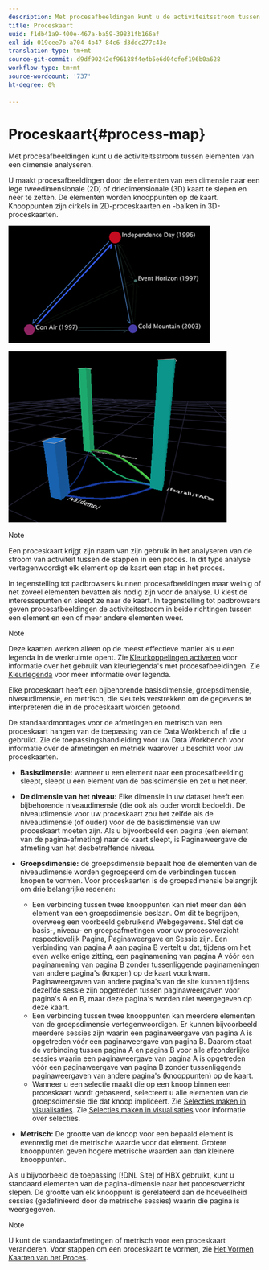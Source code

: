 ```yaml
---
description: Met procesafbeeldingen kunt u de activiteitsstroom tussen elementen van een dimensie analyseren.
title: Proceskaart
uuid: f1db41a9-400e-467a-ba59-39831fb166af
exl-id: 019cee7b-a704-4b47-84c6-d3ddc277c43e
translation-type: tm+mt
source-git-commit: d9df90242ef96188f4e4b5e6d04cfef196b0a628
workflow-type: tm+mt
source-wordcount: '737'
ht-degree: 0%

---
```


# Proceskaart{#process-map}

Met procesafbeeldingen kunt u de activiteitsstroom tussen elementen van een dimensie analyseren.

U maakt procesafbeeldingen door de elementen van een dimensie naar een lege tweedimensionale (2D) of driedimensionale (3D) kaart te slepen en neer te zetten. De elementen worden knooppunten op de kaart. Knooppunten zijn cirkels in 2D-proceskaarten en -balken in 3D-proceskaarten.

![](assets/vis_2DProcessMap.png)

![](assets/vis_3DProcessMap.png)

>[!NOTE]
>
>Een proceskaart krijgt zijn naam van zijn gebruik in het analyseren van de stroom van activiteit tussen de stappen in een proces. In dit type analyse vertegenwoordigt elk element op de kaart een stap in het proces.

In tegenstelling tot padbrowsers kunnen procesafbeeldingen maar weinig of net zoveel elementen bevatten als nodig zijn voor de analyse. U kiest de interessepunten en sleept ze naar de kaart. In tegenstelling tot padbrowsers geven procesafbeeldingen de activiteitsstroom in beide richtingen tussen een element en een of meer andere elementen weer.

>[!NOTE]
>
>Deze kaarten werken alleen op de meest effectieve manier als u een legenda in de werkruimte opent. Zie [Kleurkoppelingen activeren](../../../../home/c-get-started/c-analysis-vis/c-proc-maps/c-act-color-lnks.md#concept-2c9b9f67f2bd4cd7a5431fa21c094edc) voor informatie over het gebruik van kleurlegenda&#39;s met procesafbeeldingen. Zie [Kleurlegenda](../../../../home/c-get-started/c-analysis-vis/c-legends/c-color-leg.md#concept-f84d51dc0d6547f981d0642fc2d01358) voor meer informatie over legenda.

Elke proceskaart heeft een bijbehorende basisdimensie, groepsdimensie, niveaudimensie, en metrisch, die sleutels verstrekken om de gegevens te interpreteren die in de proceskaart worden getoond.

De standaardmontages voor de afmetingen en metrisch van een proceskaart hangen van de toepassing van de Data Workbench af die u gebruikt. Zie de toepassingshandleiding voor uw Data Workbench voor informatie over de afmetingen en metriek waarover u beschikt voor uw proceskaarten.

* **Basisdimensie:** wanneer u een element naar een procesafbeelding sleept, sleept u een element van de basisdimensie en zet u het neer.
* **De dimensie van het niveau:** Elke dimensie in uw dataset heeft een bijbehorende niveaudimensie (die ook als ouder wordt bedoeld). De niveaudimensie voor uw proceskaart zou het zelfde als de niveaudimensie (of ouder) voor de de basisdimensie van uw proceskaart moeten zijn. Als u bijvoorbeeld een pagina (een element van de pagina-afmeting) naar de kaart sleept, is Paginaweergave de afmeting van het desbetreffende niveau.
* **Groepsdimensie:** de groepsdimensie bepaalt hoe de elementen van de niveaudimensie worden gegroepeerd om de verbindingen tussen knopen te vormen. Voor proceskaarten is de groepsdimensie belangrijk om drie belangrijke redenen:

   * Een verbinding tussen twee knooppunten kan niet meer dan één element van een groepsdimensie beslaan. Om dit te begrijpen, overweeg een voorbeeld gebruikend Webgegevens. Stel dat de basis-, niveau- en groepsafmetingen voor uw procesoverzicht respectievelijk Pagina, Paginaweergave en Sessie zijn. Een verbinding van pagina A aan pagina B vertelt u dat, tijdens om het even welke enige zitting, een paginamening van pagina A vóór een paginamening van pagina B zonder tussenliggende paginameningen van andere pagina&#39;s (knopen) op de kaart voorkwam. Paginaweergaven van andere pagina&#39;s van de site kunnen tijdens dezelfde sessie zijn opgetreden tussen paginaweergaven voor pagina&#39;s A en B, maar deze pagina&#39;s worden niet weergegeven op deze kaart.
   * Een verbinding tussen twee knooppunten kan meerdere elementen van de groepsdimensie vertegenwoordigen. Er kunnen bijvoorbeeld meerdere sessies zijn waarin een paginaweergave van pagina A is opgetreden vóór een paginaweergave van pagina B. Daarom staat de verbinding tussen pagina A en pagina B voor alle afzonderlijke sessies waarin een paginaweergave van pagina A is opgetreden vóór een paginaweergave van pagina B zonder tussenliggende paginaweergaven van andere pagina&#39;s (knooppunten) op de kaart.
   * Wanneer u een selectie maakt die op een knoop binnen een proceskaart wordt gebaseerd, selecteert u alle elementen van de groepsdimensie die dat knoop impliceert. Zie [Selecties maken in visualisaties](../../../../home/c-get-started/c-vis/c-sel-vis/c-sel-vis.md#concept-012870ec22c7476e9afbf3b8b2515746). Zie [Selecties maken in visualisaties](../../../../home/c-get-started/c-vis/c-sel-vis/c-sel-vis.md#concept-012870ec22c7476e9afbf3b8b2515746) voor informatie over selecties.

* **Metrisch:** De grootte van de knoop voor een bepaald element is evenredig met de metrische waarde voor dat element. Grotere knooppunten geven hogere metrische waarden aan dan kleinere knooppunten.

Als u bijvoorbeeld de toepassing [!DNL Site] of HBX gebruikt, kunt u standaard elementen van de pagina-dimensie naar het procesoverzicht slepen. De grootte van elk knooppunt is gerelateerd aan de hoeveelheid sessies (gedefinieerd door de metrische sessies) waarin die pagina is weergegeven.

>[!NOTE]
>
>U kunt de standaardafmetingen of metrisch voor een proceskaart veranderen. Voor stappen om een proceskaart te vormen, zie [Het Vormen Kaarten van het Proces](../../../../home/c-get-started/c-intf-anlys-ftrs/t-config-proc-maps.md#task-4a95730b18a14bc790a77c013832b2d6).
